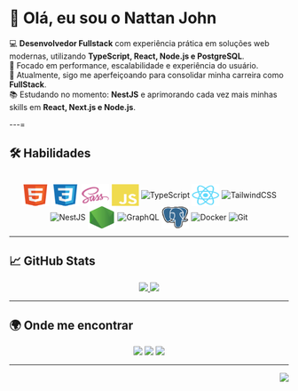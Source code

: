 # 👋 Olá, eu sou o Nattan John 


💻 **Desenvolvedor Fullstack** com experiência prática em soluções web modernas, utilizando **TypeScript, React, Node.js e PostgreSQL**.  
🎯 Focado em performance, escalabilidade e experiência do usuário.  
🚀 Atualmente, sigo me aperfeiçoando para consolidar minha carreira como **FullStack**.  
📚 Estudando no momento: **NestJS** e aprimorando cada vez mais minhas skills em **React, Next.js e Node.js**.  

---=

## 🛠️ Habilidades  

<div align="center" style="display: inline_block"><br>
  <img align="center" alt="HTML5" height="40" width="50" src="https://raw.githubusercontent.com/devicons/devicon/master/icons/html5/html5-original.svg">
  <img align="center" alt="CSS3" height="40" width="50" src="https://raw.githubusercontent.com/devicons/devicon/master/icons/css3/css3-original.svg">
  <img align="center" alt="Sass" height="40" width="50" src="https://raw.githubusercontent.com/devicons/devicon/master/icons/sass/sass-original.svg">
  <img align="center" alt="JavaScript" height="40" width="50" src="https://raw.githubusercontent.com/devicons/devicon/master/icons/javascript/javascript-plain.svg">
  <img align="center" alt="TypeScript" height="40" width="50" src="https://cdn.jsdelivr.net/gh/devicons/devicon/icons/typescript/typescript-original.svg"/>
  <img align="center" alt="React" height="40" width="50" src="https://raw.githubusercontent.com/devicons/devicon/master/icons/react/react-original.svg">
  <img align="center" alt="TailwindCSS" height="40" width="50" src="https://cdn.simpleicons.org/tailwindcss/06B6D4"/>
  <img align="center" alt="NestJS" height="40" width="50" src="https://cdn.simpleicons.org/nestjs/E0234E"/>
  <img align="center" alt="NodeJS" height="40" width="50" src="https://raw.githubusercontent.com/devicons/devicon/master/icons/nodejs/nodejs-original.svg">
  <img align="center" alt="GraphQL" height="40" width="50" src="https://cdn.jsdelivr.net/gh/devicons/devicon/icons/graphql/graphql-plain.svg"/>
  <img align="center" alt="PostgreSQL" height="40" width="50" src="https://raw.githubusercontent.com/devicons/devicon/master/icons/postgresql/postgresql-original.svg">
  <img align="center" alt="Docker" height="40" width="50" src="https://cdn.jsdelivr.net/gh/devicons/devicon/icons/docker/docker-original.svg"/>
  <img align="center" alt="Git" height="40" width="50" src="https://cdn.jsdelivr.net/gh/devicons/devicon/icons/git/git-original.svg"/>
</div>  

---

## 📈 GitHub Stats  

<div align="center">
  <a href="https://github.com/NattanJohn">
    <img height="170cm" src="https://github-readme-stats.vercel.app/api?username=NattanJohn&show_icons=true&theme=cobalt&include_all_commits=true&count_private=true"/>
    <img height="170cm" src="https://github-readme-stats.vercel.app/api/top-langs/?username=NattanJohn&layout=compact&langs_count=7&theme=cobalt"/>
  </a>
</div>

---

## 🌍 Onde me encontrar  

<div align="center">
  <a href="mailto:nattanjhon123@gmail.com"><img src="https://img.shields.io/badge/-Gmail-%23333?style=for-the-badge&logo=gmail&logoColor=white"></a>
  <a href="https://www.linkedin.com/in/nattan-john-267a31219/" target="_blank"><img src="https://img.shields.io/badge/-LinkedIn-%230077B5?style=for-the-badge&logo=linkedin&logoColor=white"></a>
  <a href="https://wa.me/5541997718248" target="_blank"><img src="https://img.shields.io/badge/WhatsApp-25D366?style=for-the-badge&logo=whatsapp&logoColor=white"></a>
</div>

---

<div align="right">
  <img height="80" src="https://raw.githubusercontent.com/cshum/imagor/master/testdata/dancing-banana.gif"/>
</div>
